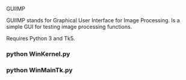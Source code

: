 
GUIIMP

GUIIMP stands for Graphical User Interface for Image Processing. Is a simple GUI for testing image processing functions.

Requires Python 3 and Tk5.

### python WinKernel.py
### python WinMainTk.py

